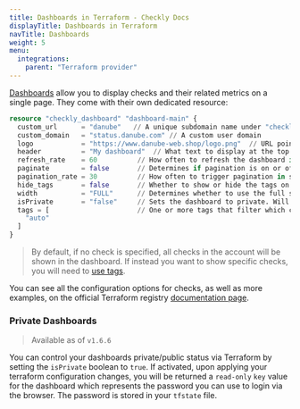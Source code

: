 ```yaml
---
title: Dashboards in Terraform - Checkly Docs
displayTitle: Dashboards in Terraform
navTitle: Dashboards
weight: 5
menu:
  integrations:
    parent: "Terraform provider"
---
```


[Dashboards](/docs/dashboards/) allow you to display checks and their related metrics on a single page. They come with their own dedicated resource:

```terraform
resource "checkly_dashboard" "dashboard-main" {
  custom_url      = "danube"   // A unique subdomain name under "checklyhq.com"
  custom_domain   = "status.danube.com" // A custom user domain
  logo            = "https://www.danube-web.shop/logo.png"  // URL pointing to an image/logo for the page
  header          = "My dashboard"  // What text to display at the top of your dashboard
  refresh_rate    = 60          // How often to refresh the dashboard in seconds
  paginate        = false       // Determines if pagination is on or off
  pagination_rate = 30          // How often to trigger pagination in seconds
  hide_tags       = false       // Whether to show or hide the tags on the dashboard
  width           = "FULL"      // Determines whether to use the full screen or focus in the center
  isPrivate       = "false"     // Sets the dashboard to private. Will return a `key` to be used as password
  tags = [                      // One or more tags that filter which checks to display on the dashboard
    "auto"    
  ]
}
```

> By default, if no check is specified, all checks in the account will be shown in the dashboard. If instead you want to show specific checks, you will need to [use tags](/docs/dashboards/#adding-checks-to-your-dashboard).

You can see all the configuration options for checks, as well as more examples, on the official Terraform registry [documentation page](https://registry.terraform.io/providers/checkly/checkly/latest/docs/resources/dashboard).

### Private Dashboards

> Available as of `v1.6.6`

You can control your dashboards private/public status via Terraform by setting the `isPrivate` boolean to `true`. If activated, upon applying your terraform configuration changes, you will be returned a `read-only` `key` value for the dashboard which represents the password you can use to login via the browser. The password is stored in your `tfstate` file. 

